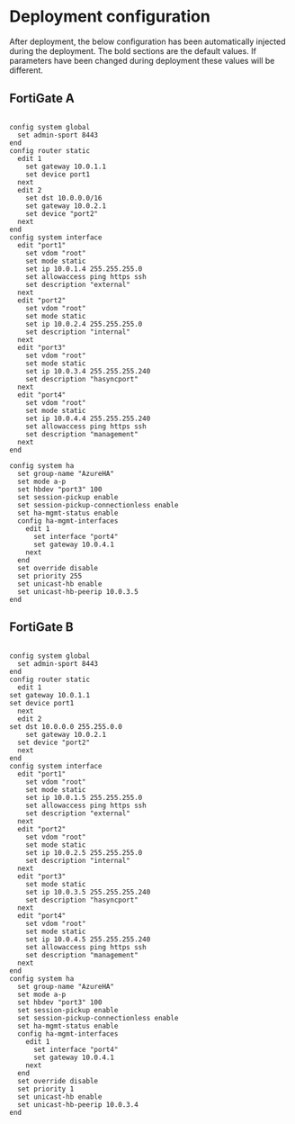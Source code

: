 # Deployment configuration

After deployment, the below configuration has been automatically injected during the deployment. The bold sections are the default values. If parameters have been changed during deployment these values will be different.

## FortiGate A

<pre><code>
config system global
  set admin-sport 8443
end
config router static
  edit 1
    set gateway 10.0.1.1
    set device port1
  next
  edit 2
    set dst 10.0.0.0/16
    set gateway 10.0.2.1
    set device "port2"
  next
end
config system interface
  edit "port1"
    set vdom "root"
    set mode static
    set ip 10.0.1.4 255.255.255.0
    set allowaccess ping https ssh
    set description "external"
  next
  edit "port2"
    set vdom "root"
    set mode static
    set ip 10.0.2.4 255.255.255.0
    set description "internal"
  next
  edit "port3"
    set vdom "root"
    set mode static
    set ip 10.0.3.4 255.255.255.240
    set description "hasyncport"
  next
  edit "port4"
    set vdom "root"
    set mode static
    set ip 10.0.4.4 255.255.255.240
    set allowaccess ping https ssh
    set description "management"
  next
end

config system ha
  set group-name "AzureHA"
  set mode a-p
  set hbdev "port3" 100
  set session-pickup enable
  set session-pickup-connectionless enable
  set ha-mgmt-status enable
  config ha-mgmt-interfaces
    edit 1
      set interface "port4"
      set gateway 10.0.4.1
    next
  end
  set override disable
  set priority 255
  set unicast-hb enable
  set unicast-hb-peerip 10.0.3.5
end
</code></pre>

## FortiGate B

<pre><code>
config system global
  set admin-sport 8443
end
config router static
  edit 1
set gateway 10.0.1.1
set device port1
  next
  edit 2
set dst 10.0.0.0 255.255.0.0
    set gateway 10.0.2.1
  set device "port2"
  next
end
config system interface
  edit "port1"
    set vdom "root"
    set mode static
    set ip 10.0.1.5 255.255.255.0
    set allowaccess ping https ssh
    set description "external"
  next
  edit "port2"
    set vdom "root"
    set mode static
    set ip 10.0.2.5 255.255.255.0
    set description "internal"
  next
  edit "port3"
    set mode static
    set ip 10.0.3.5 255.255.255.240
    set description "hasyncport"
  next
  edit "port4"
    set vdom "root"
    set mode static
    set ip 10.0.4.5 255.255.255.240
    set allowaccess ping https ssh
    set description "management"
  next
end
config system ha
  set group-name "AzureHA"
  set mode a-p
  set hbdev "port3" 100
  set session-pickup enable
  set session-pickup-connectionless enable
  set ha-mgmt-status enable
  config ha-mgmt-interfaces
    edit 1
      set interface "port4"
      set gateway 10.0.4.1
    next
  end
  set override disable
  set priority 1
  set unicast-hb enable
  set unicast-hb-peerip 10.0.3.4
end
</code></pre>
